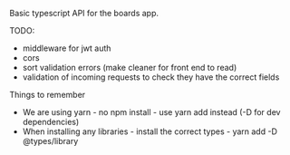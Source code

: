 Basic typescript API for the boards app. 

TODO: 
- middleware for jwt auth
- cors
- sort validation errors (make cleaner for front end to read)
- validation of incoming requests to check they have the correct fields

Things to remember
- We are using yarn - no npm install - use yarn add instead (-D for dev dependencies)
- When installing any libraries - install the correct types - yarn add -D @types/library
